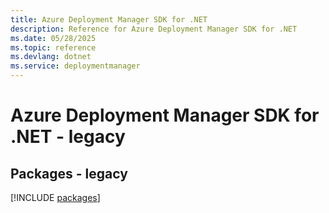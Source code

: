 ```yaml
---
title: Azure Deployment Manager SDK for .NET
description: Reference for Azure Deployment Manager SDK for .NET
ms.date: 05/28/2025
ms.topic: reference
ms.devlang: dotnet
ms.service: deploymentmanager
---
```

# Azure Deployment Manager SDK for .NET - legacy
## Packages - legacy
[!INCLUDE [packages](deployment-manager-index.md)]